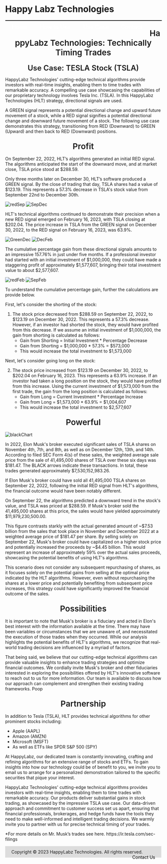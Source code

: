 <link rel="stylesheet" href="testCase.css" />

<style>
nav {
  width: 100%;
  background-color: #0369a1;
  margin: 0;
  padding: 0;
  border-radius: 25px;
  border: 1px solid black;
}

nav ul {
  list-style-type: none;
  margin: 0;
  padding: 0;
}

nav li {
  float: left;
  margin: 0 10px !important;
}

nav a {
  display: block;
  padding: 10px;
  text-decoration: none;
  color: #000000;
  color: #ffffff;
  font-weight: 600;
  font-size: 18px;
}

nav a:hover {
  background-color: #ffffff;
  color: #000000;
}

.myH1 {
    margin: 0.67em 0;
    text-align: center !important;
    font-size: 26px !important;
    font-weight: 600 !important;
    margin-top: 24px;
    margin-bottom: 16px;
    vertical-align: middle;
    display: block;
}
@media (min-width: 768px) {
    .myH1 {
        font-size: 32px !important
    }
}

.myH2 {
    margin: 0.67em 0;
    text-align: center !important;
    font-size: 24px !important;
    font-weight: 600 !important;
    margin-top: 20px;
    margin-bottom: 14px;
    vertical-align: middle;
    display: block;
}
@media (min-width: 768px) {
    .myH1 {
        font-size: 26px !important
    }
}
</style>

<style>
footer {
  background-color: #dddddd;
  margin-top: 10px;
  padding: 10px;
}

footer p {
  color: #000000;
  font-size: 12px;
}

footer ul {
  list-style-type: none;
  margin: 0;
  padding: 0;
}

footer li {
  display: inline-block;
  margin: 0 10px;
}

footer a {
  color: #000000;
  text-decoration: none;
}
</style>

# Happy Labz Technologies

<div>
<nav class="px-3 markdown-body">
  <ul>
    <li><a href="{% link index.md %}">Home</a></li>
    <li><a href="{% link navPages/how_to_use.md %}">How to Use</a></li>
    <li><a href="{% link usecase/usecase.md %}">Use Case</a></li>
    <li><a href="{% link navPages/contact.md %}">Contact</a></li>
  </ul>
</nav>
</div>

<div class="myH1">HappyLabz Technologies: Technically Timing Trades</div>
<div class="myH2">Use Case: TESLA Stock (TSLA)</div>

<div class="normParagraphs">
  <p>
    HappyLabz Technologies' cutting-edge technical algorithms provide
    investors with real-time insights, enabling them to time trades with
    remarkable accuracy. A compelling use case showcasing the capabilities
    of our proprietary technology involves Tesla Inc. (TSLA). In this
    HappyLabz Technologies (HLT) strategy, directional signals are used.
  </p>
</div>
<div class="normParagraphs">
  <p>
    A GREEN signal represents a potential directional change and upward
    future movement of a stock, while a RED signal signifies a potential
    directional change and downward future movement of a stock. The
    following use case demonstrates this strategy, transitioning from RED
    (Downward) to GREEN (Upward) and then back to RED (Downward) positions.
  </p>
</div>
<div class="sectionTitle"><div class="myH1">Profit</div></div>
<div class="normParagraphs">
  <p>
    On September 22, 2022, HLT’s algorithms generated an initial RED signal.
    The algorithms anticipated the start of the downward move, and at market
    close, TSLA price stood at $288.59.
  </p>
</div>
<div class="example">
  <p class="textSpan">
    Only three months later on December 30, HLT’s software produced a GREEN
    signal. By the close of trading that day, TSLA shares had a value of
    $123.19. This represents a 57.3% decrease in TSLA's stock value from
    September 22nd to December 30th.
  </p>
  <img class="SepDec" src="images/boxRedSep.png" alt="redSep" />
  <img class="exampGraph" src="images/SepDec.png" alt="SepDec" />
  <p class="textSpan">
    HLT's technical algorithms continued to demonstrate their precision when
    a new RED signal emerged on February 16, 2023, with TSLA closing at
    $202.04. The price increase in TSLA from the GREEN signal on December
    30, 2022, to the RED signal on February 16, 2023, was 63.9%.
  </p>
  <img class="DecFeb" src="images/boxGreenDec.png" alt="GreenDec" />
  <img class="exampGraph" src="images/DecFeb.png" alt="DecFeb" />
  <p class="textSpan">
    The cumulative percentage gain from these directional signals amounts to
    an impressive 157.76% in just under five months. If a professional
    investor had started with an initial investment of $1,000,000, they
    could have made a staggering profit of approximately $1,577,607,
    bringing their total investment value to about $2,577,607.
  </p>
  <img class="SepFeb" src="images/boxRedFeb.png" alt="redFeb" />
  <img class="exampGraph" src="images/SepFeb.png" alt="SepFeb" />
</div>

<div class="paragraphLeft">
  <p>
    To understand the cumulative percentage gain, further the calculations
    are provide below.
  </p>
</div>

<div class="paragraphLeft">
  <p>First, let's consider the shorting of the stock:</p>
</div>

<div class="lists">
  <ol>
    <li>
      The stock price decreased from $288.59 on September 22, 2022, to
      $123.19 on December 30, 2022. This represents a 57.3% decrease.
      However, if an investor had shorted the stock, they would have
      profited from this decrease. If we assume an initial investment of
      $1,000,000, the gain from shorting is calculated as follows:
      <ul>
        <li>
          Gain from Shorting = Initial Investment * Percentage Decrease
        </li>
        <li>Gain from Shorting = $1,000,000 * 57.3% = $573,000</li>
        <li>This would increase the total investment to $1,573,000</li>
      </ul>
    </li>
</ol>
<div class="paragraphLeft">
  <p>Next, let's consider going long on the stock:</p>
</div>
<ol start="2">
    <li>
      The stock price increased from $123.19 on December 30, 2022, to
      $202.04 on February 16, 2023. This represents a 63.9% increase. If an
      investor had taken a long position on the stock, they would have
      profited from this increase. Using the current investment of
      $1,573,000 from the first trade, the gain from the long position is
      calculated as follows:
      <ul>
        <li>Gain from Long = Current Investment * Percentage Increase</li>
        <li>Gain from Long = $1,573,000 * 63.9% = $1,004,607</li>
        <li>This would increase the total investment to $2,577,607</li>
      </ul>
    </li>
  </ol>
</div>

<div class="sectionTitle"><div class="myH1">Powerful</div></div>
<div class="comparison">
  <img class="whiteChart" src="images/tslaChart.png" alt="blackChart" />
  <p>
    In 2022, Elon Musk's broker executed significant sales of TSLA shares on
    November 4th, 7th, and 8th, as well as on December 12th, 13th, and 14th.
    According to filed SEC Form 4(s) of these sales, the weighted average
    sale price from the sale of 41,495,000 shares of TSLA over these six
    days was $181.47. The BLACK arrows indicate these transactions. In
    total, these trades generated approximately $7,530,152,983.26.
  </p>
  <p>
    If Elon Musk's broker could have sold all 41,495,000 TSLA shares on
    September 22, 2022, following the initial RED signal from HLT's
    algorithms, the financial outcome would have been notably different.
  </p>
  <p>
    On September 22, the algorithms predicted a downward trend in the
    stock's value, and TSLA was priced at $288.59. If Musk's broker sold the
    41,495,000 shares at this price, the sales would have yielded
    approximately $11,979,230,500.00.
  </p>
  <p>
    This figure contrasts starkly with the actual generated amount of ~$7.53
    billion from the sales that took place in November and December 2022 at
    a weighted average price of $181.47 per share. By selling solely on
    September 22, Musk's broker could have capitalized on a higher stock
    price and potentially increased the proceeds by ~$4.45 billion. This
    would represent an increase of approximately 59% over the actual sales
    proceeds, showcasing the potential benefits of using HLT's algorithms.
  </p>
  <p>
    This scenario does not consider any subsequent repurchasing of shares,
    as it focuses solely on the potential gains from selling at the optimal
    price indicated by the HLT algorithms. However, even without
    repurchasing the shares at a lower price and potentially benefiting from
    subsequent price increases, this strategy could have significantly
    improved the financial outcome of the sales.
  </p>
</div>
<div class="sectionTitle"><div class="myH1">Possibilities</div></div>
<div class="normParagraphs">
  <p>
    It is important to note that Musk's broker is a fiduciary and acted in
    Elon's best interest with the information available at the time. There
    may have been variables or circumstances that we are unaware of, and
    necessitated the execution of those trades when they occurred. While our
    analysis highlights the potential benefits of HLT's algorithms, we
    recognize that real-world trading decisions are influenced by a myriad
    of factors.
  </p>
</div>

<div class="normParagraphs">
  <p>
    That being said, we believe that our cutting-edge technical algorithms
    can provide valuable insights to enhance trading strategies and optimize
    financial outcomes. We cordially invite Musk's broker and other
    fiduciaries interested in exploring the possibilities offered by HLT's
    innovative software to reach out to us for more information. Our team is
    available to discuss how our approach can complement and strengthen
    their existing trading frameworks. Poop
  </p>
</div>

<div class="sectionTitle"><div class="myH1">Partnership</div></div>
<div class="paragraphLeft">
  <p>
    In addition to Tesla (TSLA), HLT provides technical algorithms for other
    prominent stocks including:
  </p>
</div>
<div class="listLeft">
  <ul>
    <li>Apple (AAPL)</li>
    <li>Amazon (AMZN)</li>
    <li>Microsoft (MSFT)</li>
    <li>As well as ETFs like SPDR S&P 500 (SPY)</li>
  </ul>
</div>

<div class="normParagraphs">
  <p>
    At HappyLabz, our dedicated team is constantly innovating, crafting and
    refining algorithms for an extensive range of stocks and ETFs. To gain
    insights into how our technology could be of benefit to you, we invite
    you to email us to arrange for a personalized demonstration tailored to
    the specific securities that pique your interest.
  </p>
</div>
<div class="normParagraphs">
  <p>
    HappyLabz Technologies' cutting-edge technical algorithms provides
    investors with real-time insights, enabling them to time trades with
    remarkable accuracy. Our products deliver substantial gains in stock
    trading, as showcased by the impressive TSLA use case. Our data-driven
    approach and commitment to customer success set us apart, ensuring that
    financial professionals, brokerages, and hedge funds have the tools they
    need to make well-informed and intelligent trading decisions. We warmly
    invite you to partner with us for precise technical timing of your
    trades.
  </p>
</div>
<div class="normParagraphs">
  <p>
    *For more details on Mr. Musk’s trades see here.
    https://ir.tesla.com/sec-filings
  </p>
</div>

 <footer>
    <ul>
        <li>Copyright &copy; 2023 HappyLabz Technologies. All rights reserved.</li>
        <li style="float: right"><a href="mailto:mark@happylabz.tech?subject=Let's Talk">Contact Us</a></li>
    </ul>
</footer>